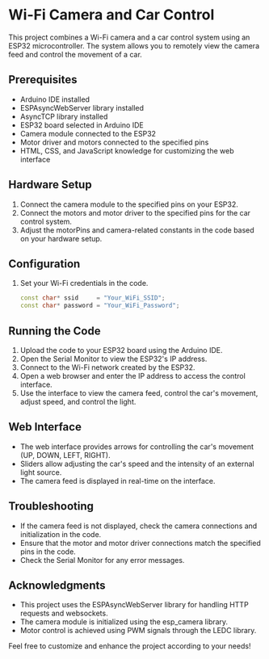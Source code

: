 # Wi-Fi Camera and Car Control

This project combines a Wi-Fi camera and a car control system using an ESP32 microcontroller. The system allows you to remotely view the camera feed and control the movement of a car.

## Prerequisites
- Arduino IDE installed
- ESPAsyncWebServer library installed
- AsyncTCP library installed
- ESP32 board selected in Arduino IDE
- Camera module connected to the ESP32
- Motor driver and motors connected to the specified pins
- HTML, CSS, and JavaScript knowledge for customizing the web interface

## Hardware Setup
1. Connect the camera module to the specified pins on your ESP32.
2. Connect the motors and motor driver to the specified pins for the car control system.
3. Adjust the motorPins and camera-related constants in the code based on your hardware setup.

## Configuration
1. Set your Wi-Fi credentials in the code.
   ```cpp
   const char* ssid     = "Your_WiFi_SSID";
   const char* password = "Your_WiFi_Password";
   ```

## Running the Code
1. Upload the code to your ESP32 board using the Arduino IDE.
2. Open the Serial Monitor to view the ESP32's IP address.
3. Connect to the Wi-Fi network created by the ESP32.
4. Open a web browser and enter the IP address to access the control interface.
5. Use the interface to view the camera feed, control the car's movement, adjust speed, and control the light.

## Web Interface
- The web interface provides arrows for controlling the car's movement (UP, DOWN, LEFT, RIGHT).
- Sliders allow adjusting the car's speed and the intensity of an external light source.
- The camera feed is displayed in real-time on the interface.

## Troubleshooting
- If the camera feed is not displayed, check the camera connections and initialization in the code.
- Ensure that the motor and motor driver connections match the specified pins in the code.
- Check the Serial Monitor for any error messages.

## Acknowledgments
- This project uses the ESPAsyncWebServer library for handling HTTP requests and websockets.
- The camera module is initialized using the esp_camera library.
- Motor control is achieved using PWM signals through the LEDC library.

Feel free to customize and enhance the project according to your needs!
```
